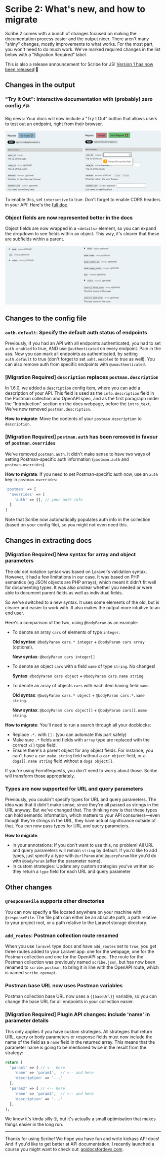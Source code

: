 # Scribe 2: What's new, and how to migrate

Scribe 2 comes with a bunch of changes focused on making the documentation process easier and the output nicer. There aren't many "shiny" changes, mostly improvements to what works. For the most part, you won't need to do much work. We've marked required changes in the list below with a "Migration Required" label.

This is also a release announcement for Scribe for JS! [Version 1 has now been released]()!🎉 

## Changes in the output 

### "Try It Out": interactive documentation with (probably) zero config ⚡💥
Big news: Your docs will now include a "Try t Out" button that allows users to test out an endpoint, right from their browser.

![](./images/tryitout-button.jpg)

To enable this, set `interactive` to true. Don't forget to enable CORS headers in your API! Here's the [full doc](./generating-documentation.html#configuring-interactive-documentation).

### Object fields are now represented better in the docs
Object fields are now wrapped in a `<details>` element, so you can expand the dropdown to see fields within an object. This way, it's clearer that these are subfields within a parent.

![](./images/object-fields.jpg)


## Changes to the config file
   
### `auth.default`: Specify the default auth status of endpoints
Previously, if you had an API with all endpoints authenticated, you had to set `auth.enabled` to true, AND use `@authenticated` on every endpoint. Pain in the ass. Now you can mark all endpoints as authenticated, by setting `auth.default` to true (don't forget to set `uaht.enabled` to true as well). You can also remove auth from specific endpoints with `@unauthenticated`.
   
### [Migration Required] `description` replaces `postman.description`
In 1.6.0, we added a `description` config item, where you can add a description of your API. This field is used as the `info.description` field in the Postman collection and OpenAPI spec, and as the first paragraph under the "Introduction" section on the docs webpage, before the `intro_text`. We've now removed `postman.description`.

**How to migrate**: Move the contents of your `postman.description` to `description`.

### [Migration Required] `postman.auth` has been removed in favour of `postman.overrides`
We've removed `postman.auth`. It didn't make sense to have two ways of setting Postman-specific auth information (`postman.auth` and `postman.overrides`).

**How to migrate**: If you need to set Postman-specific auth now, use an `auth` key in `postman.overrides`:

```php
'postman' => [
  'overrides' => [
    'auth' => [], // your auth info
  ]
]
```

Note that Scribe now automatically populates auth info in the collection (based on your config file), so you might not even need this.

## Changes in extracting docs
### [Migration Required] New syntax for array and object parameters
The old dot notation syntax was based on Laravel's validation syntax. However, it had a few limitations in our case. It was based on PHP semantics (eg JSON objects are PHP arrays), which meant it didn't fit well for documenting types. It was also unclear whether you needed or were able to document parent fields as well as individual fields.

So we've switched to a new syntax. It uses some elements of the old, but is clearer and easier to work with. It also makes the output more intuitive to an end user.

Here's a comparison of the two, using `@bodyParam` as an example:

- To denote an array `cars` of elements of type `integer`.
  
  **Old syntax**: `@bodyParam cars.* integer` + `@bodyParam cars array` (optional).
  
  **New syntax**: `@bodyParam cars integer[]`
- To denote an object `cars` with a field `name` of type `string`. No changes!
  
  **Syntax**: `@bodyParam cars object` + `@bodyParam cars.name string`.
- To denote an array of objects `cars` with each item having field `name`.
  
  **Old syntax**: `@bodyParam cars.* object` + `@bodyParam cars.*.name string`.
  
  **New syntax**: `@bodyParam cars object[]` + `@bodyParam cars[].name string`.

**How to migrate:**
You'll need to run a search through all your docblocks:
- Replace `.*.` with `[].` (you can automate this part safely)
- Make sure `.*` fields and fields with `array` type are replaced with the correct `x[]` type field. 
- Ensure there's a parent object for any object fields. For instance, you can't have a `car.make string` field without a `car object` field, or a  `dogs[].name string` field without a `dogs object[]`.

If you're using FormRequests, you don't need to worry about those. Scribe will transform those appropriately.

### Types are now supported for URL and query parameters
Previously, you couldn't specify types for URL and query parameters. The idea was that it didn't make sense, since they're all passed as strings in the URL anyway. But we've changed that. The thinking now is that these types can hold semantic information, which matters to your API consumers—even though they're strings in the URL, they have actual significance outside of that. You can now pass types for URL and query parameters.

**How to migrate**:
- In your annotations: If you don't want to use this, no problem! All URL and query parameters will remain `string` by default. If you'd like to add types, just specify a type with `@urlParam` and `@queryParam` like you'd do with `@bodyParam` (after the parameter name).
- In custom strategies: Update any custom strategies you've written so they return a `type` field for each URL and query parameter

## Other changes
### `@responseFile` supports other directories
You can now specify a file located anywhere on your machine with `@responseFile`. The file path can either be an absolute path, a path relative to your project root, or a path relative to the Laravel storage directory.

### `add_routes`: Postman collection route renamed
When you use `laravel` type docs and have `add_routes` set to `true`, you get three routes added to your Laravel app: one for the webpage, one for the Postman collection and one for the OpenAPI spec. The route for the Postman collection was previously named `scribe.json`, but has now been renamed to `scribe.postman`, to bring it in line with the OpenAPI route, which is named `scribe.openapi`.

### Postman base URL now uses Postman variables
Postman collection base URL now uses a `{{baseUrl}}` variable, so you can change the base URL for all endpoints in your collection easier.

### [Migration Required] Plugin API changes: include 'name' in parameter details
This only applies if you have custom strategies. All strategies that return URL, query or body parameters or response fields must now include the name of the field as a `name` field in the returned array. This means that the parameter name is going to be mentioned twice in the result from the strategy:

```php
return [
  'param1' => [ // <-- here
    'name' => 'param1',  // <-- and here
    'description' => '...'
  ],
  'param2' => [ // <-- here
    'name' => 'param2',  // <-- and here
    'description' => '...'
  ],
];
```

We know it's kinda silly 🙄, but it's actually a small optimisation that makes things easier in the long run.

<hr>

Thanks for using Scribe! We hope you have fun and write kickass API docs! And if you'd like to get better at API documentation, I recently launched a course you might want to check out: [apidocsfordevs.com](https://apidocsfordevs.com).
